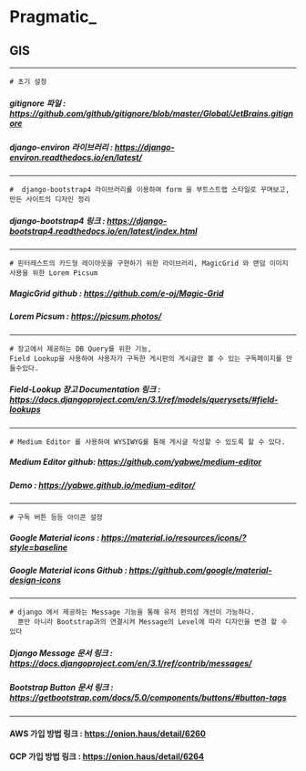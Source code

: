 # Pragmatic_


## GIS

----------------------------------------------------

    # 초기 설정
##### gitignore 파일 : https://github.com/github/gitignore/blob/master/Global/JetBrains.gitignore
##### django-environ 라이브러리 : https://django-environ.readthedocs.io/en/latest/
----------------------------------------------------
    
    #  django-bootstrap4 라이브러리를 이용하여 form 을 부트스트랩 스타일로 꾸며보고, 만든 사이트의 디자인 정리
##### django-bootstrap4 링크 : https://django-bootstrap4.readthedocs.io/en/latest/index.html
   
----------------------------------------------------

    # 핀터레스트의 카드형 레이아웃을 구현하기 위한 라이브러리, MagicGrid 와 랜덤 이미지 사용을 위한 Lorem Picsum
##### MagicGrid github :  https://github.com/e-oj/Magic-Grid 
##### Lorem Picsum : https://picsum.photos/

----------------------------------------------------

    # 장고에서 제공하는 DB Query를 위한 기능, 
    Field Lookup을 사용하여 사용자가 구독한 게시판의 게시글만 볼 수 있는 구독페이지를 만들수있다.
##### Field-Lookup 장고 Documentation 링크 : https://docs.djangoproject.com/en/3.1/ref/models/querysets/#field-lookups
    
----------------------------------------------------    

    # Medium Editor 를 사용하여 WYSIWYG를 통해 게시글 작성할 수 있도록 할 수 있다.
##### Medium Editor github:  https://github.com/yabwe/medium-editor     
##### Demo : https://yabwe.github.io/medium-editor/
    
----------------------------------------------------

    # 구독 버튼 등등 아이콘 설정
##### Google Material icons : https://material.io/resources/icons/?style=baseline 
##### Google Material icons Github : https://github.com/google/material-design-icons
   
----------------------------------------------------

    # django 에서 제공하는 Message 기능을 통해 유저 편의성 개선이 가능하다. 
      뿐만 아니라 Bootstrap과의 연결시켜 Message의 Level에 따라 디자인을 변경 할 수 있다
##### Django Message 문서 링크 : https://docs.djangoproject.com/en/3.1/ref/contrib/messages/ 
##### Bootstrap Button 문서 링크 : https://getbootstrap.com/docs/5.0/components/buttons/#button-tags 
    
----------------------------------------------------

#### AWS 가입 방법 링크 : https://onion.haus/detail/6260
#### GCP 가입 방법 링크 : https://onion.haus/detail/6264
